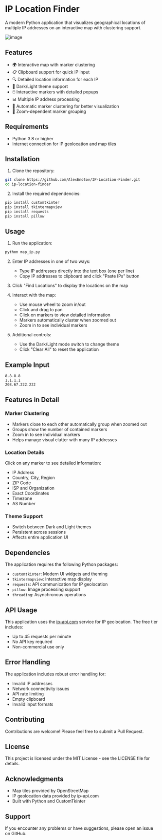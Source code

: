 # IP Location Finder

A modern Python application that visualizes geographical locations of multiple IP addresses on an interactive map with clustering support.

![image](https://github.com/user-attachments/assets/4d830dcc-e875-48b5-88e8-9ca91232b7ae)

## Features

- 🌍 Interactive map with marker clustering
- 📋 Clipboard support for quick IP input
- 🔍 Detailed location information for each IP
- 🎨 Dark/Light theme support
- 🖱️ Interactive markers with detailed popups
- 📊 Multiple IP address processing
- 🔄 Automatic marker clustering for better visualization
- 🎯 Zoom-dependent marker grouping

## Requirements

- Python 3.8 or higher
- Internet connection for IP geolocation and map tiles

## Installation

1. Clone the repository:
```bash
git clone https://github.com/AlexEnotov/IP-Location-Finder.git
cd ip-location-finder
```

2. Install the required dependencies:
```bash
pip install customtkinter
pip install tkintermapview
pip install requests
pip install pillow
```

## Usage

1. Run the application:
```bash
python map_ip.py
```

2. Enter IP addresses in one of two ways:
   - Type IP addresses directly into the text box (one per line)
   - Copy IP addresses to clipboard and click "Paste IPs" button

3. Click "Find Locations" to display the locations on the map

4. Interact with the map:
   - Use mouse wheel to zoom in/out
   - Click and drag to pan
   - Click on markers to view detailed information
   - Markers automatically cluster when zoomed out
   - Zoom in to see individual markers

5. Additional controls:
   - Use the Dark/Light mode switch to change theme
   - Click "Clear All" to reset the application

## Example Input

```
8.8.8.8
1.1.1.1
208.67.222.222
```

## Features in Detail

### Marker Clustering
- Markers close to each other automatically group when zoomed out
- Groups show the number of contained markers
- Zoom in to see individual markers
- Helps manage visual clutter with many IP addresses

### Location Details
Click on any marker to see detailed information:
- IP Address
- Country, City, Region
- ZIP Code
- ISP and Organization
- Exact Coordinates
- Timezone
- AS Number

### Theme Support
- Switch between Dark and Light themes
- Persistent across sessions
- Affects entire application UI

## Dependencies

The application requires the following Python packages:
- `customtkinter`: Modern UI widgets and theming
- `tkintermapview`: Interactive map display
- `requests`: API communication for IP geolocation
- `pillow`: Image processing support
- `threading`: Asynchronous operations

## API Usage

This application uses the [ip-api.com](http://ip-api.com) service for IP geolocation. The free tier includes:
- Up to 45 requests per minute
- No API key required
- Non-commercial use only

## Error Handling

The application includes robust error handling for:
- Invalid IP addresses
- Network connectivity issues
- API rate limiting
- Empty clipboard
- Invalid input formats

## Contributing

Contributions are welcome! Please feel free to submit a Pull Request.

## License

This project is licensed under the MIT License - see the LICENSE file for details.

## Acknowledgments

- Map tiles provided by OpenStreetMap
- IP geolocation data provided by ip-api.com
- Built with Python and CustomTkinter

## Support

If you encounter any problems or have suggestions, please open an issue on GitHub.
